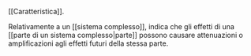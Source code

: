 [[Caratteristica]].

Relativamente a un [[sistema complesso]], indica che gli effetti di una [[parte di un sistema complesso|parte]] possono causare attenuazioni o amplificazioni agli effetti futuri della stessa parte.
